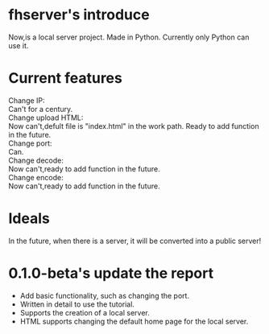 # fhserver's introduce
Now,is a local server project.
Made in Python.
Currently only Python can use it.
# Current features
Change IP:<br/>
Can't for a century.<br/>
Change upload HTML:<br/>
Now can't,defult file is "index.html" in the work path. Ready to add function in the future.<br/>
Change port:<br/>
Can.<br/>
Change decode:<br/>
Now can't,ready to add function in the future.<br/>
Change encode:<br/>
Now can't,ready to add function in the future.
# Ideals
In the future, when there is a server, it will be converted into a public server!
# 0.1.0-beta's update the report
- Add basic functionality, such as changing the port.
- Written in detail to use the tutorial.
- Supports the creation of a local server.
- HTML supports changing the default home page for the local server.
